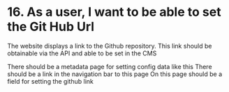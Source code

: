 # 16. As a user, I want to be able to set the Git Hub Url
The website displays a link to the Github repository. This link should be obtainable via the API and able to be set in the CMS

There should be a metadata page for setting config data like this
There should be a link in the navigation bar to this page
On this page should be a field for setting the github link
